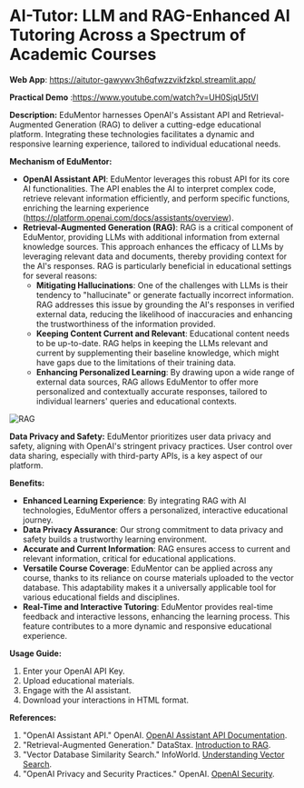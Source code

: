 # AI-Tutor: LLM and RAG-Enhanced AI Tutoring Across a Spectrum of Academic Courses

**Web App**: https://aitutor-gawywv3h6qfwzzvikfzkpl.streamlit.app/

**Practical Demo** :https://www.youtube.com/watch?v=UH0SjqU5tVI

**Description:**
EduMentor harnesses OpenAI's Assistant API and Retrieval-Augmented Generation (RAG) to deliver a cutting-edge educational platform. Integrating these technologies facilitates a dynamic and responsive learning experience, tailored to individual educational needs.

**Mechanism of EduMentor:**
- **OpenAI Assistant API**: EduMentor leverages this robust API for its core AI functionalities. The API enables the AI to interpret complex code, retrieve relevant information efficiently, and perform specific functions, enriching the learning experience (https://platform.openai.com/docs/assistants/overview).
- **Retrieval-Augmented Generation (RAG)**: RAG is a critical component of EduMentor, providing LLMs with additional information from external knowledge sources. This approach enhances the efficacy of LLMs by leveraging relevant data and documents, thereby providing context for the AI's responses. RAG is particularly beneficial in educational settings for several reasons:
  - **Mitigating Hallucinations**: One of the challenges with LLMs is their tendency to "hallucinate" or generate factually incorrect information. RAG addresses this issue by grounding the AI's responses in verified external data, reducing the likelihood of inaccuracies and enhancing the trustworthiness of the information provided.
  - **Keeping Content Current and Relevant**: Educational content needs to be up-to-date. RAG helps in keeping the LLMs relevant and current by supplementing their baseline knowledge, which might have gaps due to the limitations of their training data.
  - **Enhancing Personalized Learning**: By drawing upon a wide range of external data sources, RAG allows EduMentor to offer more personalized and contextually accurate responses, tailored to individual learners' queries and educational contexts.

![RAG](https://python.langchain.com/assets/images/qa_flow-9fbd91de9282eb806bda1c6db501ecec.jpeg)

**Data Privacy and Safety:**
EduMentor prioritizes user data privacy and safety, aligning with OpenAI's stringent privacy practices. User control over data sharing, especially with third-party APIs, is a key aspect of our platform.

**Benefits:**
- **Enhanced Learning Experience**: By integrating RAG with AI technologies, EduMentor offers a personalized, interactive educational journey.
- **Data Privacy Assurance**: Our strong commitment to data privacy and safety builds a trustworthy learning environment.
- **Accurate and Current Information**: RAG ensures access to current and relevant information, critical for educational applications.
- **Versatile Course Coverage**: EduMentor can be applied across any course, thanks to its reliance on course materials uploaded to the vector database. This adaptability makes it a universally applicable tool for various educational fields and disciplines.
- **Real-Time and Interactive Tutoring**: EduMentor provides real-time feedback and interactive lessons, enhancing the learning process. This feature contributes to a more dynamic and responsive educational experience.

**Usage Guide:**
1. Enter your OpenAI API Key.
2. Upload educational materials.
3. Engage with the AI assistant.
4. Download your interactions in HTML format.

**References:**
1. "OpenAI Assistant API." OpenAI. [OpenAI Assistant API Documentation](https://platform.openai.com/docs/guides/assistants).
2. "Retrieval-Augmented Generation." DataStax. [Introduction to RAG](https://www.datastax.com/blog/2020/10/introducing-retrieval-augmented-generation-rag).
3. "Vector Database Similarity Search." InfoWorld. [Understanding Vector Search](https://www.infoworld.com/article/3634357/what-is-vector-search-better-search-through-ai.html).
4. "OpenAI Privacy and Security Practices." OpenAI. [OpenAI Security](https://openai.com/security).

